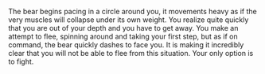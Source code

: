 The bear begins pacing in a circle around you, it movements heavy as if the very muscles will collapse under its own weight. You realize quite quickly that you are out of your depth and you have to get away. You make an attempt to flee, spinning around and taking your first step, but as if on command, the bear quickly dashes to face you. It is making it incredibly clear that you will not be able to flee from this situation. Your only option is to fight.

